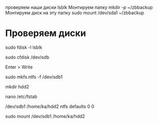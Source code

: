 проверяем наши диски
lsblk
Монтируем папку
mkdir -p ~/zbbackup
Монтируем диск на эту папку
sudo mount /dev/sda1 ~/zbbackup

# Проверяем диски

sudo fdisk -l
lsblk

<!-- Пишем команду к новому диску -->

sudo cfdisk /dev/sdb

<!-- Выбираем разметку -->

Enter > Write

<!-- Форматируем -->

sudo mkfs.ntfs -f /dev/sdb1

<!-- создаем папку -->

mkdir hdd2

<!-- Монтируем папку -->

nano /etc/fstab

<!-- Вносим запись, чтоб монтировалось по умолчанию любой диск  -->

/dev/sdb1 /home/ka/hdd2 ntfs defaults 0 0

<!-- Монтируем папку -->

sudo mount /dev/sdb1 /home/ka/hdd2


